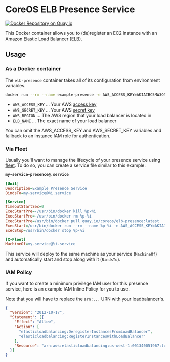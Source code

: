 # CoreOS ELB Presence Service

[![Docker Repository on Quay.io](https://quay.io/repository/coreos/elb-presence/status "Docker Repository on Quay.io")](https://quay.io/repository/coreos/elb-presence)

This Docker container allows you to (de)register an EC2 instance with an Amazon Elastic Load Balancer (ELB).

## Usage

### As a Docker container

The `elb-presence` container takes all of its configuration from environment
variables.

``` sh
docker run --rm --name example-presence -e AWS_ACCESS_KEY=AKIAIBC5MW3ONCW6J2XQ -e AWS_SECRET_KEY=qxB5k7GhwZNweuRleclFGcvsqGnjVvObW5ZMKb2V -e AWS_REGION=us-east-1 -e ELB_NAME=ExampleLoadBalancer quay.io/coreos/elb-presence
```

* `AWS_ACCESS_KEY` ... Your AWS [access key](http://docs.aws.amazon.com/AWSSimpleQueueService/latest/SQSGettingStartedGuide/AWSCredentials.html)
* `AWS_SECRET_KEY` ... Your AWS [secret key](http://docs.aws.amazon.com/AWSSimpleQueueService/latest/SQSGettingStartedGuide/AWSCredentials.html)
* `AWS_REGION` ... The AWS region that your load balancer is located in
* `ELB_NAME` ... The exact name of your load balancer

You can omit the AWS_ACCESS_KEY and AWS_SECRET_KEY variables and fallback to an instance IAM role for authentication.

### Via Fleet

Usually you'll want to manage the lifecycle of your presence service using
[fleet](https://github.com/coreos/fleet). To do so, you can create a service
file similar to this example:

**`my-service-presence@.service`**

``` ini
[Unit]
Description=Example Presence Service
BindsTo=my-service@%i.service

[Service]
TimeoutStartSec=0
ExecStartPre=-/usr/bin/docker kill %p-%i
ExecStartPre=-/usr/bin/docker rm %p-%i
ExecStartPre=/usr/bin/docker pull quay.io/coreos/elb-presence:latest
ExecStart=/usr/bin/docker run --rm --name %p-%i -e AWS_ACCESS_KEY=AKIAIBC5MW3ONCW6J2XQ -e AWS_SECRET_KEY=qxB5k7GhwZNweuRleclFGcvsqGnjVvObW5ZMKb2V -e AWS_REGION=us-east-1 -e ELB_NAME=ExampleLoadBalancer quay.io/coreos/elb-presence
ExecStop=/usr/bin/docker stop %p-%i

[X-Fleet]
MachineOf=my-service@%i.service
```

This service will deploy to the same machine as your service (`MachineOf`) and
automatically start and stop along with it (`BindsTo`).

### IAM Policy

If you want to create a minimum privilege IAM user for this presence service,
here is an example IAM Inline Policy for you to use.

Note that you will have to replace the `arn:...` URN with your loadbalancer's.

``` json
{
  "Version": "2012-10-17",
  "Statement": [{
    "Effect": "Allow",
    "Action": [
      "elasticloadbalancing:DeregisterInstancesFromLoadBalancer",
      "elasticloadbalancing:RegisterInstancesWithLoadBalancer"
    ],
    "Resource": "arn:aws:elasticloadbalancing:us-west-1:001340051967:loadbalancer/ExampleLoadBalancer"
  }]
}
```

